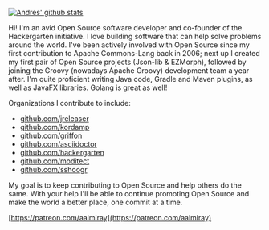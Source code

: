 [![Andres' github stats](https://github-readme-stats.vercel.app/api?username=aalmiray)](https://github.com/aalmiray)

Hi! I'm an avid Open Source software developer and co-founder of the Hackergarten initiative. I love building software that can help solve problems around the world. I've been actively involved with Open Source since my first contribution to Apache Commons-Lang back in 2006; next up I created my first pair of Open Source projects (Json-lib & EZMorph), followed by joining the Groovy (nowadays Apache Groovy) development team a year after. I'm quite proficient writing Java code, Gradle and Maven plugins, as well as JavaFX libraries. Golang is great as well!

Organizations I contribute to include:

* [github.com/jreleaser](https://github.com/jreleaser)
* [github.com/kordamp](https://github.com/kordamp)
* [github.com/griffon](https://github.com/griffon)
* [github.com/asciidoctor](https://github.com/asciidoctor)
* [github.com/hackergarten](https://github.com/hackergarten)
* [github.com/moditect](https://github.com/moditect)
* [github.com/sshoogr](https://github.com/sshoogr)

My goal is to keep contributing to Open Source and help others do the same. With your help I'll be able to continue promoting Open Source and make the world a better place, one commit at a time.

[https://patreon.com/aalmiray](https://patreon.com/aalmiray)
